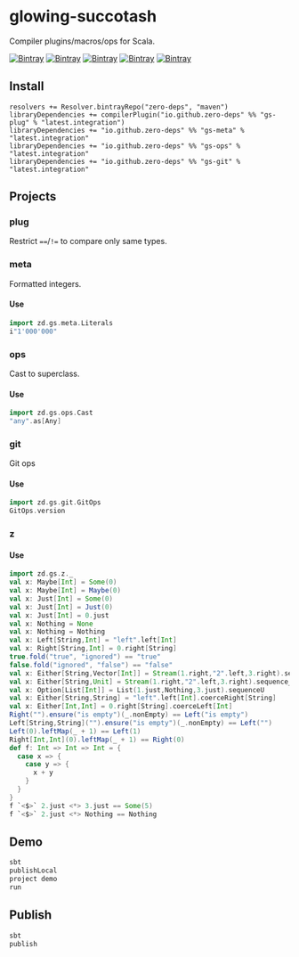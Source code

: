 # glowing-succotash

Compiler plugins/macros/ops for Scala.

[![Bintray](https://img.shields.io/bintray/v/zero-deps/maven/gs-plug.svg?label=plug)](https://bintray.com/zero-deps/maven/gs-plug/_latestVersion)
[![Bintray](https://img.shields.io/bintray/v/zero-deps/maven/gs-meta.svg?label=meta)](https://bintray.com/zero-deps/maven/gs-meta/_latestVersion)
[![Bintray](https://img.shields.io/bintray/v/zero-deps/maven/gs-ops.svg?label=ops)](https://bintray.com/zero-deps/maven/gs-ops/_latestVersion)
[![Bintray](https://img.shields.io/bintray/v/zero-deps/maven/gs-git.svg?label=git)](https://bintray.com/zero-deps/maven/gs-git/_latestVersion)
[![Bintray](https://img.shields.io/bintray/v/zero-deps/maven/gs-z.svg?label=z)](https://bintray.com/zero-deps/maven/gs-z/_latestVersion)

## Install

```
resolvers += Resolver.bintrayRepo("zero-deps", "maven")
libraryDependencies += compilerPlugin("io.github.zero-deps" %% "gs-plug" % "latest.integration")
libraryDependencies += "io.github.zero-deps" %% "gs-meta" % "latest.integration"
libraryDependencies += "io.github.zero-deps" %% "gs-ops" % "latest.integration"
libraryDependencies += "io.github.zero-deps" %% "gs-git" % "latest.integration"
```

## Projects

### plug

Restrict `==`/`!=` to compare only same types. 

### meta

Formatted integers.

#### Use

```scala
import zd.gs.meta.Literals
i"1'000'000"
```

### ops

Cast to superclass.

#### Use

```scala
import zd.gs.ops.Cast
"any".as[Any]
```

### git

Git ops

#### Use

```scala
import zd.gs.git.GitOps
GitOps.version
```

### z

#### Use

```scala
import zd.gs.z._
val x: Maybe[Int] = Some(0)
val x: Maybe[Int] = Maybe(0)
val x: Just[Int] = Some(0)
val x: Just[Int] = Just(0)
val x: Just[Int] = 0.just
val x: Nothing = None
val x: Nothing = Nothing
val x: Left[String,Int] = "left".left[Int]
val x: Right[String,Int] = 0.right[String]
true.fold("true", "ignored") == "true"
false.fold("ignored", "false") == "false"
val x: Either[String,Vector[Int]] = Stream(1.right,"2".left,3.right).sequenceU
val x: Either[String,Unit] = Stream(1.right,"2".left,3.right).sequence_
val x: Option[List[Int]] = List(1.just,Nothing,3.just).sequenceU
val x: Either[String,String] = "left".left[Int].coerceRight[String]
val x: Either[Int,Int] = 0.right[String].coerceLeft[Int]
Right("").ensure("is empty")(_.nonEmpty) == Left("is empty")
Left[String,String]("").ensure("is empty")(_.nonEmpty) == Left("")
Left(0).leftMap(_ + 1) == Left(1)
Right[Int,Int](0).leftMap(_ + 1) == Right(0)
def f: Int => Int => Int = {
  case x => {
    case y => {
      x + y
    }
  }
}
f `<$>` 2.just <*> 3.just == Some(5)
f `<$>` 2.just <*> Nothing == Nothing
```

## Demo

```bash
sbt
publishLocal
project demo
run
```

## Publish

```bash
sbt
publish
```

